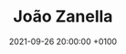 ---
layout: post_layout
title:  "João Zanella"
date:   2021-09-26 20:00:00 +0100
categories: podcast
youtube: https://www.youtube.com/watch?v=yYCs0U2kmsY
twitch: 
instagram: joaogzanella
picture: "008"
---
